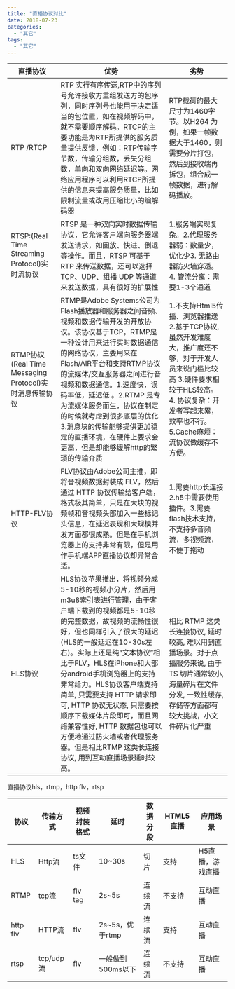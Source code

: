 ```yaml
---
title: "直播协议对比"
date: 2018-07-23
categories:
  - "其它"
tags:
  - "其它"
---
```

<!--more-->


|直播协议|优势|劣势|
| ------------ |-----------|------ |
| RTP /RTCP|RTP 实行有序传送,RTP中的序列号允许接收方重组发送方的包序列，同时序列号也能用于决定适当的包位置，如在视频解码中，就不需要顺序解码。RTCP的主要功能是为RTP所提供的服务质量提供反馈，例如：RTP传输字节数，传输分组数，丢失分组数，单向和双向网络延迟等。网络应用程序可以利用RTCP所提供的信息来提高服务质量，比如限制流量或改用压缩比小的编解码器|RTP载荷的最大尺寸为1460字 节。以H264 为例，如果一帧数据大于1460，则需要分片打包，然后到接收端再拆包，组合成一帧数据，进行解码播放。|
|RTSP:(Real Time Streaming Protocol)实时流协议|RTSP 是一种双向实时数据传输协议，它允许客户端向服务器端发送请求，如回放、快进、倒退等操作。而且，RTSP 可基于RTP 来传送数据，还可以选择 TCP、UDP、组播 UDP 等通道来发送数据，具有很好的扩展性|1.服务端实现复杂。2.代理服务器弱：数量少，优化少3. 无路由器防火墙穿透。4. 管流分离：需要1-3个通道|
|RTMP协议(Real Time Messaging Protocol)实时消息传输协议|RTMP是Adobe Systems公司为Flash播放器和服务器之间音频、视频和数据传输开发的开放协议。该协议基于TCP，RTMP是一种设计用来进行实时数据通信的网络协议，主要用来在Flash/AIR平台和支持RTMP协议的流媒体/交互服务器之间进行音视频和数据通信。1.速度快，误码率低，延迟低 。2.RTMP 是专为流媒体服务而生，协议在制定的时候就考虑到很多底层的优化3.消息块的传输能够提供更加稳定的直播环境，在硬件上要求会更高，但是却能够缓解http的繁琐的传输介质|1.不支持Html5传播、浏览器推送 2.基于TCP协议,虽然开发难度大，推广度还不够，对于开发人员来说门槛比较高 3.硬件要求相较于HLS较高。 4. 协议复杂：开发者写起来累，效率也不行。5.Cache麻烦：流协议做缓存不方便。|
|HTTP-FLV协议|FLV协议由Adobe公司主推，即将音视频数据封装成 FLV，然后通过 HTTP 协议传输给客户端，格式极其简单，只是在大块的视频帧和音视频头部加入一些标记头信息，在延迟表现和大规模并发方面都很成熟。但是在手机浏览器上的支持非常有限，但是用作手机端APP直播协议却异常合适。|1.需要http长连接 2.h5中需要使用插件。3.需要flash技术支持，不支持多音频流，多视频流，不便于拖动|
|HLS协议|HLS协议苹果推出，将视频分成5-10秒的视频小分片，然后用m3u8索引表进行管理，由于客户端下载到的视频都是5-10秒的完整数据，故视频的流畅性很好，但也同样引入了很大的延迟(HLS的一般延迟在10-30s左右)。实际上还是纯“文本协议”相比于FLV，HLS在iPhone和大部分android手机浏览器上的支持非常给力。HLS协议客户端支持简单, 只需要支持 HTTP 请求即可, HTTP 协议无状态, 只需要按顺序下载媒体片段即可，而且网络兼容性好, HTTP 数据包也可以方便地通过防火墙或者代理服务器。但是相比RTMP 这类长连接协议, 用到互动直播场景延时较高。|相比 RTMP 这类长连接协议, 延时较高, 难以用到直播场景。对于点播服务来说, 由于 TS 切片通常较小, 海量碎片在文件分发, 一致性缓存, 存储等方面都有较大挑战，小文件碎片化严重|


直播协议hls，rtmp，http flv，rtsp

|协议|传输方式|视频封装格式|延时|数据分段| HTML5直播|应用场景|
| ------------ |-----------|------ |------------ |-----------|------ |------ |
|HLS|Http流|ts文件|10~30s|切片|支持|H5直播，游戏直播
| RTMP |tcp流|flv tag|2s~5s|连续流|不支持|互动直播|
|http flv|HTTP流|flv|2s~5s，优于rtmp|连续流|支持|互动直播|
|rtsp|tcp/udp流|flv|一般做到500ms以下|连续流|不支持|互动直播|


